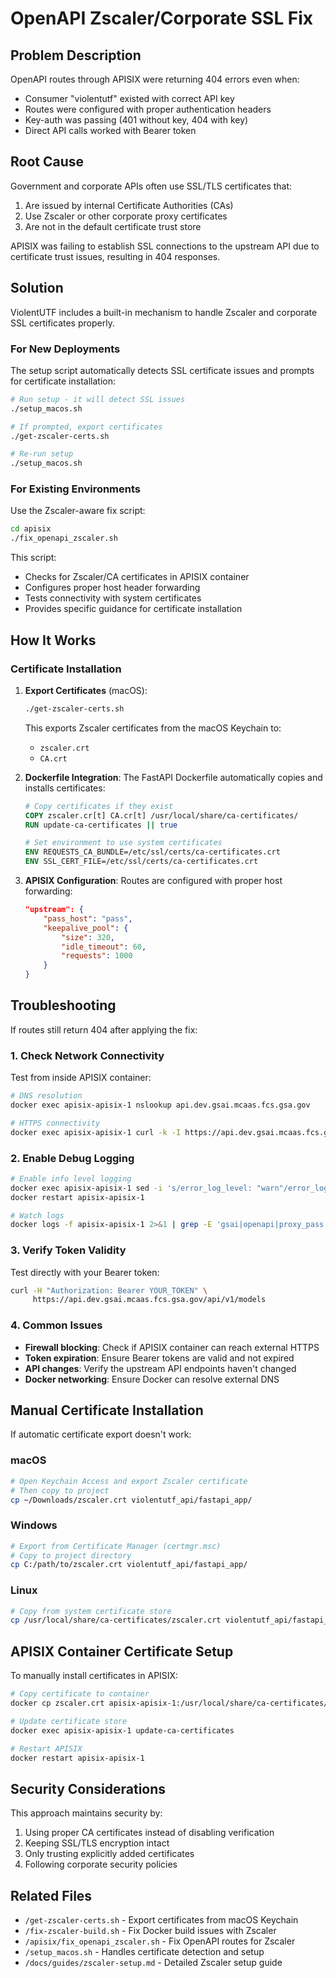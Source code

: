 # OpenAPI Zscaler/Corporate SSL Fix

## Problem Description

OpenAPI routes through APISIX were returning 404 errors even when:
- Consumer "violentutf" existed with correct API key
- Routes were configured with proper authentication headers
- Key-auth was passing (401 without key, 404 with key)
- Direct API calls worked with Bearer token

## Root Cause

Government and corporate APIs often use SSL/TLS certificates that:
1. Are issued by internal Certificate Authorities (CAs)
2. Use Zscaler or other corporate proxy certificates
3. Are not in the default certificate trust store

APISIX was failing to establish SSL connections to the upstream API due to certificate trust issues, resulting in 404 responses.

## Solution

ViolentUTF includes a built-in mechanism to handle Zscaler and corporate SSL certificates properly.

### For New Deployments

The setup script automatically detects SSL certificate issues and prompts for certificate installation:

```bash
# Run setup - it will detect SSL issues
./setup_macos.sh

# If prompted, export certificates
./get-zscaler-certs.sh

# Re-run setup
./setup_macos.sh
```

### For Existing Environments

Use the Zscaler-aware fix script:

```bash
cd apisix
./fix_openapi_zscaler.sh
```

This script:
- Checks for Zscaler/CA certificates in APISIX container
- Configures proper host header forwarding
- Tests connectivity with system certificates
- Provides specific guidance for certificate installation

## How It Works

### Certificate Installation

1. **Export Certificates** (macOS):
   ```bash
   ./get-zscaler-certs.sh
   ```
   This exports Zscaler certificates from the macOS Keychain to:
   - `zscaler.crt`
   - `CA.crt`

2. **Dockerfile Integration**:
   The FastAPI Dockerfile automatically copies and installs certificates:
   ```dockerfile
   # Copy certificates if they exist
   COPY zscaler.cr[t] CA.cr[t] /usr/local/share/ca-certificates/
   RUN update-ca-certificates || true
   
   # Set environment to use system certificates
   ENV REQUESTS_CA_BUNDLE=/etc/ssl/certs/ca-certificates.crt
   ENV SSL_CERT_FILE=/etc/ssl/certs/ca-certificates.crt
   ```

3. **APISIX Configuration**:
   Routes are configured with proper host forwarding:
   ```json
   "upstream": {
       "pass_host": "pass",
       "keepalive_pool": {
           "size": 320,
           "idle_timeout": 60,
           "requests": 1000
       }
   }
   ```

## Troubleshooting

If routes still return 404 after applying the fix:

### 1. Check Network Connectivity

Test from inside APISIX container:

```bash
# DNS resolution
docker exec apisix-apisix-1 nslookup api.dev.gsai.mcaas.fcs.gsa.gov

# HTTPS connectivity
docker exec apisix-apisix-1 curl -k -I https://api.dev.gsai.mcaas.fcs.gsa.gov
```

### 2. Enable Debug Logging

```bash
# Enable info level logging
docker exec apisix-apisix-1 sed -i 's/error_log_level: "warn"/error_log_level: "info"/' /usr/local/apisix/conf/config.yaml
docker restart apisix-apisix-1

# Watch logs
docker logs -f apisix-apisix-1 2>&1 | grep -E 'gsai|openapi|proxy_pass'
```

### 3. Verify Token Validity

Test directly with your Bearer token:

```bash
curl -H "Authorization: Bearer YOUR_TOKEN" \
     https://api.dev.gsai.mcaas.fcs.gsa.gov/api/v1/models
```

### 4. Common Issues

- **Firewall blocking**: Check if APISIX container can reach external HTTPS
- **Token expiration**: Ensure Bearer tokens are valid and not expired
- **API changes**: Verify the upstream API endpoints haven't changed
- **Docker networking**: Ensure Docker can resolve external DNS

## Manual Certificate Installation

If automatic certificate export doesn't work:

### macOS
```bash
# Open Keychain Access and export Zscaler certificate
# Then copy to project
cp ~/Downloads/zscaler.crt violentutf_api/fastapi_app/
```

### Windows
```bash
# Export from Certificate Manager (certmgr.msc)
# Copy to project directory
cp C:/path/to/zscaler.crt violentutf_api/fastapi_app/
```

### Linux
```bash
# Copy from system certificate store
cp /usr/local/share/ca-certificates/zscaler.crt violentutf_api/fastapi_app/
```

## APISIX Container Certificate Setup

To manually install certificates in APISIX:

```bash
# Copy certificate to container
docker cp zscaler.crt apisix-apisix-1:/usr/local/share/ca-certificates/

# Update certificate store
docker exec apisix-apisix-1 update-ca-certificates

# Restart APISIX
docker restart apisix-apisix-1
```

## Security Considerations

This approach maintains security by:
1. Using proper CA certificates instead of disabling verification
2. Keeping SSL/TLS encryption intact
3. Only trusting explicitly added certificates
4. Following corporate security policies

## Related Files

- `/get-zscaler-certs.sh` - Export certificates from macOS Keychain
- `/fix-zscaler-build.sh` - Fix Docker build issues with Zscaler
- `/apisix/fix_openapi_zscaler.sh` - Fix OpenAPI routes for Zscaler
- `/setup_macos.sh` - Handles certificate detection and setup
- `/docs/guides/zscaler-setup.md` - Detailed Zscaler setup guide